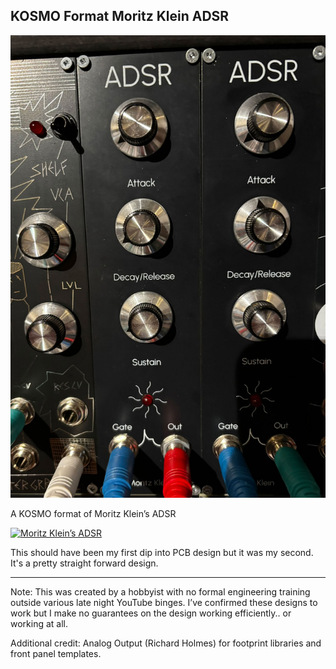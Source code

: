 ## KOSMO Format Moritz Klein ADSR

![](/IMG/IMG_9808.jpg)

A KOSMO format of Moritz Klein’s ADSR

[![Moritz Klein’s ADSR](https://img.youtube.com/vi/aGFb7JbTdNU/0.jpg)](https://www.youtube.com/watch?v=aGFb7JbTdNU)

This should have been my first dip into PCB design but it was my second. It's a pretty straight forward design.

---
Note: This was created by a hobbyist with no formal engineering training outside various late night YouTube binges. 
I’ve confirmed these designs to work but I make no guarantees on the design working efficiently.. or working at all.

Additional credit: Analog Output (Richard Holmes) for footprint libraries and front panel templates.
